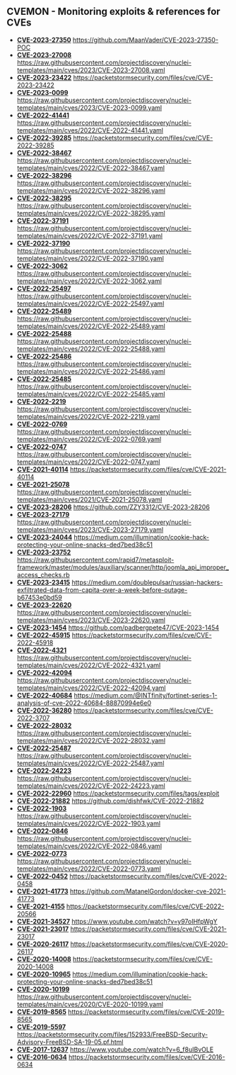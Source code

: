 ## CVEMON - Monitoring exploits & references for CVEs
- **[CVE-2023-27350](https://in.scanfactory.io/cvemon/CVE-2023-27350.html)** https://github.com/MaanVader/CVE-2023-27350-POC
- **[CVE-2023-27008](https://in.scanfactory.io/cvemon/CVE-2023-27008.html)** https://raw.githubusercontent.com/projectdiscovery/nuclei-templates/main/cves/2023/CVE-2023-27008.yaml
- **[CVE-2023-23422](https://in.scanfactory.io/cvemon/CVE-2023-23422.html)** https://packetstormsecurity.com/files/cve/CVE-2023-23422
- **[CVE-2023-0099](https://in.scanfactory.io/cvemon/CVE-2023-0099.html)** https://raw.githubusercontent.com/projectdiscovery/nuclei-templates/main/cves/2023/CVE-2023-0099.yaml
- **[CVE-2022-41441](https://in.scanfactory.io/cvemon/CVE-2022-41441.html)** https://raw.githubusercontent.com/projectdiscovery/nuclei-templates/main/cves/2022/CVE-2022-41441.yaml
- **[CVE-2022-39285](https://in.scanfactory.io/cvemon/CVE-2022-39285.html)** https://packetstormsecurity.com/files/cve/CVE-2022-39285
- **[CVE-2022-38467](https://in.scanfactory.io/cvemon/CVE-2022-38467.html)** https://raw.githubusercontent.com/projectdiscovery/nuclei-templates/main/cves/2022/CVE-2022-38467.yaml
- **[CVE-2022-38296](https://in.scanfactory.io/cvemon/CVE-2022-38296.html)** https://raw.githubusercontent.com/projectdiscovery/nuclei-templates/main/cves/2022/CVE-2022-38296.yaml
- **[CVE-2022-38295](https://in.scanfactory.io/cvemon/CVE-2022-38295.html)** https://raw.githubusercontent.com/projectdiscovery/nuclei-templates/main/cves/2022/CVE-2022-38295.yaml
- **[CVE-2022-37191](https://in.scanfactory.io/cvemon/CVE-2022-37191.html)** https://raw.githubusercontent.com/projectdiscovery/nuclei-templates/main/cves/2022/CVE-2022-37191.yaml
- **[CVE-2022-37190](https://in.scanfactory.io/cvemon/CVE-2022-37190.html)** https://raw.githubusercontent.com/projectdiscovery/nuclei-templates/main/cves/2022/CVE-2022-37190.yaml
- **[CVE-2022-3062](https://in.scanfactory.io/cvemon/CVE-2022-3062.html)** https://raw.githubusercontent.com/projectdiscovery/nuclei-templates/main/cves/2022/CVE-2022-3062.yaml
- **[CVE-2022-25497](https://in.scanfactory.io/cvemon/CVE-2022-25497.html)** https://raw.githubusercontent.com/projectdiscovery/nuclei-templates/main/cves/2022/CVE-2022-25497.yaml
- **[CVE-2022-25489](https://in.scanfactory.io/cvemon/CVE-2022-25489.html)** https://raw.githubusercontent.com/projectdiscovery/nuclei-templates/main/cves/2022/CVE-2022-25489.yaml
- **[CVE-2022-25488](https://in.scanfactory.io/cvemon/CVE-2022-25488.html)** https://raw.githubusercontent.com/projectdiscovery/nuclei-templates/main/cves/2022/CVE-2022-25488.yaml
- **[CVE-2022-25486](https://in.scanfactory.io/cvemon/CVE-2022-25486.html)** https://raw.githubusercontent.com/projectdiscovery/nuclei-templates/main/cves/2022/CVE-2022-25486.yaml
- **[CVE-2022-25485](https://in.scanfactory.io/cvemon/CVE-2022-25485.html)** https://raw.githubusercontent.com/projectdiscovery/nuclei-templates/main/cves/2022/CVE-2022-25485.yaml
- **[CVE-2022-2219](https://in.scanfactory.io/cvemon/CVE-2022-2219.html)** https://raw.githubusercontent.com/projectdiscovery/nuclei-templates/main/cves/2022/CVE-2022-2219.yaml
- **[CVE-2022-0769](https://in.scanfactory.io/cvemon/CVE-2022-0769.html)** https://raw.githubusercontent.com/projectdiscovery/nuclei-templates/main/cves/2022/CVE-2022-0769.yaml
- **[CVE-2022-0747](https://in.scanfactory.io/cvemon/CVE-2022-0747.html)** https://raw.githubusercontent.com/projectdiscovery/nuclei-templates/main/cves/2022/CVE-2022-0747.yaml
- **[CVE-2021-40114](https://in.scanfactory.io/cvemon/CVE-2021-40114.html)** https://packetstormsecurity.com/files/cve/CVE-2021-40114
- **[CVE-2021-25078](https://in.scanfactory.io/cvemon/CVE-2021-25078.html)** https://raw.githubusercontent.com/projectdiscovery/nuclei-templates/main/cves/2021/CVE-2021-25078.yaml
- **[CVE-2023-28206](https://in.scanfactory.io/cvemon/CVE-2023-28206.html)** https://github.com/ZZY3312/CVE-2023-28206
- **[CVE-2023-27179](https://in.scanfactory.io/cvemon/CVE-2023-27179.html)** https://raw.githubusercontent.com/projectdiscovery/nuclei-templates/main/cves/2023/CVE-2023-27179.yaml
- **[CVE-2023-24044](https://in.scanfactory.io/cvemon/CVE-2023-24044.html)** https://medium.com/illumination/cookie-hack-protecting-your-online-snacks-ded7bed38c51
- **[CVE-2023-23752](https://in.scanfactory.io/cvemon/CVE-2023-23752.html)** https://raw.githubusercontent.com/rapid7/metasploit-framework/master/modules/auxiliary/scanner/http/joomla_api_improper_access_checks.rb
- **[CVE-2023-23415](https://in.scanfactory.io/cvemon/CVE-2023-23415.html)** https://medium.com/doublepulsar/russian-hackers-exfiltrated-data-from-capita-over-a-week-before-outage-b67453e0bd59
- **[CVE-2023-22620](https://in.scanfactory.io/cvemon/CVE-2023-22620.html)** https://raw.githubusercontent.com/projectdiscovery/nuclei-templates/main/cves/2023/CVE-2023-22620.yaml
- **[CVE-2023-1454](https://in.scanfactory.io/cvemon/CVE-2023-1454.html)** https://github.com/padbergpete47/CVE-2023-1454
- **[CVE-2022-45915](https://in.scanfactory.io/cvemon/CVE-2022-45915.html)** https://packetstormsecurity.com/files/cve/CVE-2022-45918
- **[CVE-2022-4321](https://in.scanfactory.io/cvemon/CVE-2022-4321.html)** https://raw.githubusercontent.com/projectdiscovery/nuclei-templates/main/cves/2022/CVE-2022-4321.yaml
- **[CVE-2022-42094](https://in.scanfactory.io/cvemon/CVE-2022-42094.html)** https://raw.githubusercontent.com/projectdiscovery/nuclei-templates/main/cves/2022/CVE-2022-42094.yaml
- **[CVE-2022-40684](https://in.scanfactory.io/cvemon/CVE-2022-40684.html)** https://medium.com/@INTfinity/fortinet-series-1-analysis-of-cve-2022-40684-88870994e6e0
- **[CVE-2022-36280](https://in.scanfactory.io/cvemon/CVE-2022-36280.html)** https://packetstormsecurity.com/files/cve/CVE-2022-3707
- **[CVE-2022-28032](https://in.scanfactory.io/cvemon/CVE-2022-28032.html)** https://raw.githubusercontent.com/projectdiscovery/nuclei-templates/main/cves/2022/CVE-2022-28032.yaml
- **[CVE-2022-25487](https://in.scanfactory.io/cvemon/CVE-2022-25487.html)** https://raw.githubusercontent.com/projectdiscovery/nuclei-templates/main/cves/2022/CVE-2022-25487.yaml
- **[CVE-2022-24223](https://in.scanfactory.io/cvemon/CVE-2022-24223.html)** https://raw.githubusercontent.com/projectdiscovery/nuclei-templates/main/cves/2022/CVE-2022-24223.yaml
- **[CVE-2022-22960](https://in.scanfactory.io/cvemon/CVE-2022-22960.html)** https://packetstormsecurity.com/files/tags/exploit
- **[CVE-2022-21882](https://in.scanfactory.io/cvemon/CVE-2022-21882.html)** https://github.com/dishfwk/CVE-2022-21882
- **[CVE-2022-1903](https://in.scanfactory.io/cvemon/CVE-2022-1903.html)** https://raw.githubusercontent.com/projectdiscovery/nuclei-templates/main/cves/2022/CVE-2022-1903.yaml
- **[CVE-2022-0846](https://in.scanfactory.io/cvemon/CVE-2022-0846.html)** https://raw.githubusercontent.com/projectdiscovery/nuclei-templates/main/cves/2022/CVE-2022-0846.yaml
- **[CVE-2022-0773](https://in.scanfactory.io/cvemon/CVE-2022-0773.html)** https://raw.githubusercontent.com/projectdiscovery/nuclei-templates/main/cves/2022/CVE-2022-0773.yaml
- **[CVE-2022-0452](https://in.scanfactory.io/cvemon/CVE-2022-0452.html)** https://packetstormsecurity.com/files/cve/CVE-2022-0458
- **[CVE-2021-41773](https://in.scanfactory.io/cvemon/CVE-2021-41773.html)** https://github.com/MatanelGordon/docker-cve-2021-41773
- **[CVE-2021-4155](https://in.scanfactory.io/cvemon/CVE-2021-4155.html)** https://packetstormsecurity.com/files/cve/CVE-2022-20566
- **[CVE-2021-34527](https://in.scanfactory.io/cvemon/CVE-2021-34527.html)** https://www.youtube.com/watch?v=y97oIHfpWgY
- **[CVE-2021-23017](https://in.scanfactory.io/cvemon/CVE-2021-23017.html)** https://packetstormsecurity.com/files/cve/CVE-2021-23017
- **[CVE-2020-26117](https://in.scanfactory.io/cvemon/CVE-2020-26117.html)** https://packetstormsecurity.com/files/cve/CVE-2020-26117
- **[CVE-2020-14008](https://in.scanfactory.io/cvemon/CVE-2020-14008.html)** https://packetstormsecurity.com/files/cve/CVE-2020-14008
- **[CVE-2020-10965](https://in.scanfactory.io/cvemon/CVE-2020-10965.html)** https://medium.com/illumination/cookie-hack-protecting-your-online-snacks-ded7bed38c51
- **[CVE-2020-10199](https://in.scanfactory.io/cvemon/CVE-2020-10199.html)** https://raw.githubusercontent.com/projectdiscovery/nuclei-templates/main/cves/2020/CVE-2020-10199.yaml
- **[CVE-2019-8565](https://in.scanfactory.io/cvemon/CVE-2019-8565.html)** https://packetstormsecurity.com/files/cve/CVE-2019-8565
- **[CVE-2019-5597](https://in.scanfactory.io/cvemon/CVE-2019-5597.html)** https://packetstormsecurity.com/files/152933/FreeBSD-Security-Advisory-FreeBSD-SA-19-05.pf.html
- **[CVE-2017-12637](https://in.scanfactory.io/cvemon/CVE-2017-12637.html)** https://www.youtube.com/watch?v=6_f8uIBvOLE
- **[CVE-2016-0634](https://in.scanfactory.io/cvemon/CVE-2016-0634.html)** https://packetstormsecurity.com/files/cve/CVE-2016-0634
